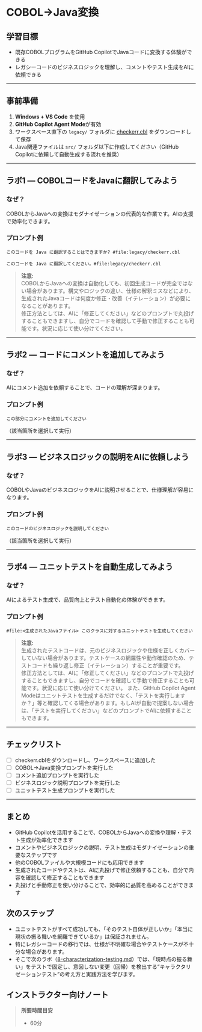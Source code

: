 # COBOL→Java変換

## 学習目標
- 既存COBOLプログラムをGitHub CopilotでJavaコードに変換する体験ができる
- レガシーコードのビジネスロジックを理解し、コメントやテスト生成をAIに依頼できる

---

## 事前準備
1. **Windows + VS Code** を使用
2. **GitHub Copilot Agent Mode**が有効
3. ワークスペース直下の `legacy/` フォルダに [checkerr.cbl](https://www.ibm.com/docs/ja/db2/11.5.x?topic=SSEPGG_11.5.0/com.ibm.db2.luw.apdv.sample.doc/doc/cobol/s-checkerr-cbl.htm) をダウンロードして保存
4. Java関連ファイルは `src/` フォルダ以下に作成してください（GitHub Copilotに依頼して自動生成する流れを推奨）

---

## ラボ1 — COBOLコードをJavaに翻訳してみよう

### なぜ？
COBOLからJavaへの変換はモダナイゼーションの代表的な作業です。AIの支援で効率化できます。

### プロンプト例
```
このコードを Java に翻訳することはできますか? #file:legacy/checkerr.cbl
```
```
このコードを Java に翻訳してください。#file:legacy/checkerr.cbl
```

> **注意:**  
> COBOLからJavaへの変換は自動化しても、初回生成コードが完全ではない場合があります。構文やロジックの違い、仕様の解釈ミスなどにより、生成されたJavaコードは何度か修正・改善（イテレーション）が必要になることがあります。  
> 修正方法としては、AIに「修正してください」などのプロンプトで丸投げすることもできますし、自分でコードを確認して手動で修正することも可能です。状況に応じて使い分けてください。

---

## ラボ2 — コードにコメントを追加してみよう

### なぜ？
AIにコメント追加を依頼することで、コードの理解が深まります。

### プロンプト例
```
この部分にコメントを追加してください
```
（該当箇所を選択して実行）

---

## ラボ3 — ビジネスロジックの説明をAIに依頼しよう

### なぜ？
COBOLやJavaのビジネスロジックをAIに説明させることで、仕様理解が容易になります。

### プロンプト例
```
このコードのビジネスロジックを説明してください
```
（該当箇所を選択して実行）

---

## ラボ4 — ユニットテストを自動生成してみよう

### なぜ？
AIによるテスト生成で、品質向上とテスト自動化の体験ができます。

### プロンプト例
```
#file:<生成されたJavaファイル> このクラスに対するユニットテストを生成してください
```

> **注意:**  
> 生成されたテストコードは、元のビジネスロジックや仕様を正しくカバーしていない場合があります。テストケースの網羅性や動作確認のため、テストコードも繰り返し修正（イテレーション）することが重要です。  
> 修正方法としては、AIに「修正してください」などのプロンプトで丸投げすることもできますし、自分でコードを確認して手動で修正することも可能です。状況に応じて使い分けてください。
> また、GitHub Copilot Agent Modeはユニットテストを生成するだけでなく、「テストを実行しますか？」等と確認してくる場合があります。もしAIが自動で提案しない場合は、「テストを実行してください」などのプロンプトでAIに依頼することもできます。

---

## チェックリスト
- [ ] checkerr.cblをダウンロードし、ワークスペースに追加した
- [ ] COBOL→Java変換プロンプトを実行した
- [ ] コメント追加プロンプトを実行した
- [ ] ビジネスロジック説明プロンプトを実行した
- [ ] ユニットテスト生成プロンプトを実行した

---


## まとめ
- GitHub Copilotを活用することで、COBOLからJavaへの変換や理解・テスト生成が効率化できます
- コメントやビジネスロジックの説明、テスト生成はモダナイゼーションの重要なステップです
- 他のCOBOLファイルや大規模コードにも応用できます
- 生成されたコードやテストは、AIに丸投げで修正依頼することも、自分で内容を確認して修正することもできます
- 丸投げと手動修正を使い分けることで、効率的に品質を高めることができます

## 次のステップ
- ユニットテストがすべて成功しても、「そのテスト自体が正しいか」「本当に現状の振る舞いを網羅できているか」は保証されません。  
- 特にレガシーコードの移行では、仕様が不明確な場合やテストケースが不十分な場合があります。  
- そこで次のラボ（[8-characterization-testing.md](8-characterization-testing.md)）では、「現時点の振る舞い」をテストで固定し、意図しない変更（回帰）を検出する“キャラクタリゼーションテスト”の考え方と実践方法を学びます。

## インストラクター向けノート
> **所要時間目安**
> - 60分